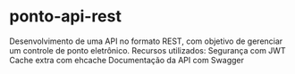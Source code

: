 # ponto-api-rest
Desenvolvimento de uma API no formato REST, com objetivo de gerenciar um controle de ponto eletrônico. 
Recursos utilizados:
  Segurança com JWT
  Cache extra com ehcache
  Documentação da API com Swagger
